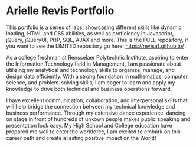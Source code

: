 # Arielle Revis Portfolio
This portfolio is a series of labs, showcasing different skills like dynamic loading, HTML and CSS abilities, as well as proficiency in Javascript, jQuery, jQueryUI, PHP, SQL, AJAX and more. This is the FULL repository, if you want to see the LIMITED repository go here: https://revisa1.github.io/

As a college freshman at Rensselaer Polytechnic Institute, aspiring to enter the Information Technology field in Management, I am passionate about utilizing my analytical and technology skills to organize, manage, and design data efficiently. With a strong foundation in mathematics, computer science, and problem-solving skills, I am eager to learn and apply my knowledge to drive both technical and business operations forward.

I have excellent communication, collaboration, and interpersonal skills that will help bridge the connection between my technical knowledge and business performance. Through my extensive dance experience, dancing on stage in front of hundreds of unkown people makes public speaking and presentation look easy. My High School and College education have prepared me well to enter the workforce, I am excited to embark on this career path and create a lasting positive impact on the World!
